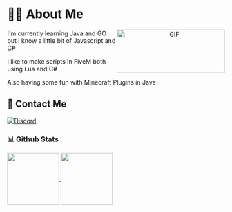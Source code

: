 # 👨‍💻 About Me
<div align="center">
<a target="_blank" align="center">
  <img align="right" right="20" top="300" height="100" width="250" alt="GIF" src="https://i.pinimg.com/originals/e4/26/70/e426702edf874b181aced1e2fa5c6cde.gif">
</a>  
</div>

<p>I'm currently learning Java and GO but i know a little bit of Javascript and C#</p>
<p></p>I like to make scripts in FiveM both using Lua and C#</p>
<p>Also having some fun with Minecraft Plugins in Java</p>




## 📧 Contact Me
[![Discord](https://img.shields.io/badge/Discord-7289DA?style=for-the-badge&logo=discord&logoColor=white)](https://discord.com/users/262550490909376512)

### 📊 Github Stats
<div align="left">
<a href="https://github.com/anuraghazra/github-readme-stats">
  <img height=120 align="center" src="https://github-readme-stats.vercel.app/api?username=ledepede1&card_width=500" />
</a>
<a href="https://github.com/anuraghazra/convoychat">
  <img height=120 align="center" src="https://github-readme-stats.vercel.app/api/top-langs?username=ledepede1&layout=compact&langs_count=8&card_width=350" />
</a>  
</div>

